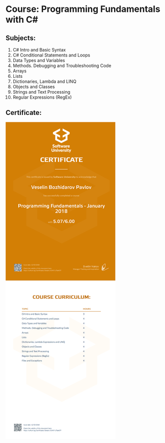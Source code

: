 # Course: Programming Fundamentals with C#

## Subjects:
01. C# Intro and Basic Syntax
02. C# Conditional Statements and Loops
03. Data Types and Variables 
04. Methods. Debugging and Troubleshooting Code
05. Arrays
06. Lists
07. Dictionaries, Lambda and LINQ
08. Objects and Classes
09. Strings and Text Processing
10. Regular Expressions (RegEx)

## Certificate:
<img src="certificate.jpeg"/>
